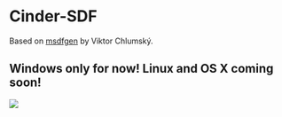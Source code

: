 # Cinder-SDF
Based on [msdfgen](https://github.com/Chlumsky/msdfgen) by Viktor Chlumský.

## Windows only for now! Linux and OS X coming soon!

![](https://cdn-standard.discourse.org/uploads/libcinder/optimized/1X/818768a250802e201a46d4d7d69488d75d6f5695_1_626x500.png)
